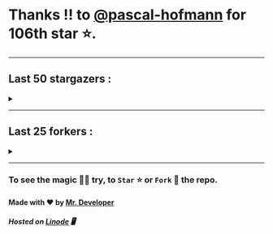# Thanks !! to [@pascal-hofmann](https://github.com/pascal-hofmann) for 106th star ⭐.
---

## Last 50 stargazers :
<details><summary></summary>

| No. | Profile Pic | Username | Star Number ⭐ |
| :---: | :---: | :---: | :---: |
| 1. | <img src='https://avatars.githubusercontent.com/u/2102878?v=4'> | [@pascal-hofmann](https://github.com/pascal-hofmann) | 106 |
| 2. | <img src='https://avatars.githubusercontent.com/u/73209315?v=4'> | [@saadman-galib](https://github.com/saadman-galib) | 105 |
| 3. | <img src='https://avatars.githubusercontent.com/u/238114?v=4'> | [@lucciano](https://github.com/lucciano) | 104 |
| 4. | <img src='https://avatars.githubusercontent.com/u/119828208?v=4'> | [@Hydra-sjz](https://github.com/Hydra-sjz) | 103 |
| 5. | <img src='https://avatars.githubusercontent.com/u/107202816?v=4'> | [@its-truce](https://github.com/its-truce) | 102 |
| 6. | <img src='https://avatars.githubusercontent.com/u/100820152?v=4'> | [@AzRyCb](https://github.com/AzRyCb) | 101 |
| 7. | <img src='https://avatars.githubusercontent.com/u/121786009?v=4'> | [@dequate](https://github.com/dequate) | 100 |
| 8. | <img src='https://avatars.githubusercontent.com/u/117648465?v=4'> | [@dkppg2](https://github.com/dkppg2) | 99 |
| 9. | <img src='https://avatars.githubusercontent.com/u/67612593?v=4'> | [@BrydenIsNotSmart](https://github.com/BrydenIsNotSmart) | 98 |
| 10. | <img src='https://avatars.githubusercontent.com/u/16763276?v=4'> | [@K4CZP3R](https://github.com/K4CZP3R) | 97 |
| 11. | <img src='https://avatars.githubusercontent.com/u/45739963?v=4'> | [@didierganthier](https://github.com/didierganthier) | 96 |
| 12. | <img src='https://avatars.githubusercontent.com/u/77569653?v=4'> | [@SamirPaul1](https://github.com/SamirPaul1) | 95 |
| 13. | <img src='https://avatars.githubusercontent.com/u/48348029?v=4'> | [@xIMRANx](https://github.com/xIMRANx) | 94 |
| 14. | <img src='https://avatars.githubusercontent.com/u/482367?v=4'> | [@0xallie](https://github.com/0xallie) | 93 |
| 15. | <img src='https://avatars.githubusercontent.com/u/55983182?v=4'> | [@yasirarism](https://github.com/yasirarism) | 92 |
| 16. | <img src='https://avatars.githubusercontent.com/u/66245404?v=4'> | [@tovade](https://github.com/tovade) | 91 |
| 17. | <img src='https://avatars.githubusercontent.com/u/48980248?v=4'> | [@hybridvamp](https://github.com/hybridvamp) | 90 |
| 18. | <img src='https://avatars.githubusercontent.com/u/81961690?v=4'> | [@dinesh-0602](https://github.com/dinesh-0602) | 89 |
| 19. | <img src='https://avatars.githubusercontent.com/u/89954408?v=4'> | [@SunshroomChan](https://github.com/SunshroomChan) | 88 |
| 20. | <img src='https://avatars.githubusercontent.com/u/109037713?v=4'> | [@Buivanan82](https://github.com/Buivanan82) | 87 |
| 21. | <img src='https://avatars.githubusercontent.com/u/76533278?v=4'> | [@4amparaboy](https://github.com/4amparaboy) | 86 |
| 22. | <img src='https://avatars.githubusercontent.com/u/57042741?v=4'> | [@Woomymy](https://github.com/Woomymy) | 85 |
| 23. | <img src='https://avatars.githubusercontent.com/u/88822116?v=4'> | [@dgigantino](https://github.com/dgigantino) | 84 |
| 24. | <img src='https://avatars.githubusercontent.com/u/53967726?v=4'> | [@supercrafter333](https://github.com/supercrafter333) | 83 |
| 25. | <img src='https://avatars.githubusercontent.com/u/64813399?v=4'> | [@J1b1x](https://github.com/J1b1x) | 82 |
| 26. | <img src='https://avatars.githubusercontent.com/u/26801154?v=4'> | [@CodsXBlastin](https://github.com/CodsXBlastin) | 81 |
| 27. | <img src='https://avatars.githubusercontent.com/u/68734813?v=4'> | [@faded-ninja](https://github.com/faded-ninja) | 80 |
| 28. | <img src='https://avatars.githubusercontent.com/u/47496465?v=4'> | [@Matze997](https://github.com/Matze997) | 79 |
| 29. | <img src='https://avatars.githubusercontent.com/u/51480483?v=4'> | [@shizotoaster](https://github.com/shizotoaster) | 78 |
| 30. | <img src='https://avatars.githubusercontent.com/u/28113262?v=4'> | [@xISRAPILx](https://github.com/xISRAPILx) | 77 |
| 31. | <img src='https://avatars.githubusercontent.com/u/32965703?v=4'> | [@Ifera](https://github.com/Ifera) | 76 |
| 32. | <img src='https://avatars.githubusercontent.com/u/50779115?v=4'> | [@ReversoDev](https://github.com/ReversoDev) | 75 |
| 33. | <img src='https://avatars.githubusercontent.com/u/40144185?v=4'> | [@itsDkiller](https://github.com/itsDkiller) | 74 |
| 34. | <img src='https://avatars.githubusercontent.com/u/34418030?v=4'> | [@HerryYT](https://github.com/HerryYT) | 73 |
| 35. | <img src='https://avatars.githubusercontent.com/u/40790870?v=4'> | [@SpaceLeft](https://github.com/SpaceLeft) | 72 |
| 36. | <img src='https://avatars.githubusercontent.com/u/16628342?v=4'> | [@DelxHQ](https://github.com/DelxHQ) | 71 |
| 37. | <img src='https://avatars.githubusercontent.com/u/46083528?v=4'> | [@siddharthroy12](https://github.com/siddharthroy12) | 70 |
| 38. | <img src='https://avatars.githubusercontent.com/u/75159744?v=4'> | [@Avyansh0001](https://github.com/Avyansh0001) | 69 |
| 39. | <img src='https://avatars.githubusercontent.com/u/62464560?v=4'> | [@Illegal-Services](https://github.com/Illegal-Services) | 68 |
| 40. | <img src='https://avatars.githubusercontent.com/u/90455659?v=4'> | [@akprivatebots](https://github.com/akprivatebots) | 67 |
| 41. | <img src='https://avatars.githubusercontent.com/u/76171703?v=4'> | [@roushanagarwalla](https://github.com/roushanagarwalla) | 66 |
| 42. | <img src='https://avatars.githubusercontent.com/u/26739205?v=4'> | [@AbdushukurRasulov](https://github.com/AbdushukurRasulov) | 65 |
| 43. | <img src='https://avatars.githubusercontent.com/u/92579700?v=4'> | [@JohnWickKeanue](https://github.com/JohnWickKeanue) | 64 |
| 44. | <img src='https://avatars.githubusercontent.com/u/85750096?v=4'> | [@JemonNazeer](https://github.com/JemonNazeer) | 63 |
| 45. | <img src='https://avatars.githubusercontent.com/u/106221089?v=4'> | [@ItzKingz](https://github.com/ItzKingz) | 62 |
| 46. | <img src='https://avatars.githubusercontent.com/u/32560442?v=4'> | [@mrdrivingduck](https://github.com/mrdrivingduck) | 61 |
| 47. | <img src='https://avatars.githubusercontent.com/u/105053471?v=4'> | [@Sharmaps1757](https://github.com/Sharmaps1757) | 60 |
| 48. | <img src='https://avatars.githubusercontent.com/u/87847004?v=4'> | [@Hesenovhuseyn](https://github.com/Hesenovhuseyn) | 59 |
| 49. | <img src='https://avatars.githubusercontent.com/u/104765453?v=4'> | [@youssefnasef](https://github.com/youssefnasef) | 58 |
| 50. | <img src='https://avatars.githubusercontent.com/u/105335749?v=4'> | [@spideyboyaman](https://github.com/spideyboyaman) | 57 |

</details>

---

## Last 25 forkers :
<details><summary></summary>

| No. | Profile Pic | Username | Fork Number 🍴 |
| :---: | :---: | :---: | :---: |
| 1. | <img src='https://avatars.githubusercontent.com/u/121696232?v=4'> | [@Yuvi5001](https://github.com/Yuvi5001) | 25 |
| 2. | <img src='https://avatars.githubusercontent.com/u/86344856?v=4'> | [@AmirulAndalib](https://github.com/AmirulAndalib) | 24 |
| 3. | <img src='https://avatars.githubusercontent.com/u/121786009?v=4'> | [@dequate](https://github.com/dequate) | 23 |
| 4. | <img src='https://avatars.githubusercontent.com/u/45739963?v=4'> | [@didierganthier](https://github.com/didierganthier) | 22 |
| 5. | <img src='https://avatars.githubusercontent.com/u/48980248?v=4'> | [@hybridvamp](https://github.com/hybridvamp) | 21 |
| 6. | <img src='https://avatars.githubusercontent.com/u/110144682?v=4'> | [@Jackabu](https://github.com/Jackabu) | 20 |
| 7. | <img src='https://avatars.githubusercontent.com/u/40790870?v=4'> | [@SpaceLeft](https://github.com/SpaceLeft) | 19 |
| 8. | <img src='https://avatars.githubusercontent.com/u/87888078?v=4'> | [@hydrix777](https://github.com/hydrix777) | 18 |
| 9. | <img src='https://avatars.githubusercontent.com/u/106221089?v=4'> | [@ItzKingz](https://github.com/ItzKingz) | 17 |
| 10. | <img src='https://avatars.githubusercontent.com/u/105053471?v=4'> | [@Sharmaps1757](https://github.com/Sharmaps1757) | 16 |
| 11. | <img src='https://avatars.githubusercontent.com/u/100023533?v=4'> | [@omkar1003](https://github.com/omkar1003) | 15 |
| 12. | <img src='https://avatars.githubusercontent.com/u/104765453?v=4'> | [@youssefnasef](https://github.com/youssefnasef) | 14 |
| 13. | <img src='https://avatars.githubusercontent.com/u/105335749?v=4'> | [@spideyboyaman](https://github.com/spideyboyaman) | 13 |
| 14. | <img src='https://avatars.githubusercontent.com/u/60040629?v=4'> | [@JD906](https://github.com/JD906) | 12 |
| 15. | <img src='https://avatars.githubusercontent.com/u/88897873?v=4'> | [@Nobody370](https://github.com/Nobody370) | 11 |
| 16. | <img src='https://avatars.githubusercontent.com/u/96438111?v=4'> | [@Gishankrishka2](https://github.com/Gishankrishka2) | 10 |
| 17. | <img src='https://avatars.githubusercontent.com/u/91558902?v=4'> | [@rk134-hub](https://github.com/rk134-hub) | 9 |
| 18. | <img src='https://avatars.githubusercontent.com/u/20133621?v=4'> | [@NitroFuN](https://github.com/NitroFuN) | 8 |
| 19. | <img src='https://avatars.githubusercontent.com/u/84174959?v=4'> | [@im-Satyendra](https://github.com/im-Satyendra) | 7 |
| 20. | <img src='https://avatars.githubusercontent.com/u/66910428?v=4'> | [@VIKASIND](https://github.com/VIKASIND) | 6 |
| 21. | <img src='https://avatars.githubusercontent.com/u/101307401?v=4'> | [@Tellyfun](https://github.com/Tellyfun) | 5 |
| 22. | <img src='https://avatars.githubusercontent.com/u/102476142?v=4'> | [@hiroultroid93819](https://github.com/hiroultroid93819) | 4 |
| 23. | <img src='https://avatars.githubusercontent.com/u/98212032?v=4'> | [@random772](https://github.com/random772) | 3 |
| 24. | <img src='https://avatars.githubusercontent.com/u/97720718?v=4'> | [@MaheshKmr9](https://github.com/MaheshKmr9) | 2 |
| 25. | <img src='https://avatars.githubusercontent.com/u/85005373?v=4'> | [@HerokuMods](https://github.com/HerokuMods) | 1 |

</details>

---
### To see the magic 🧚‍♂️ try, to `Star` ⭐ or `Fork` 🍴 the repo.
#### Made with ❤️ by [Mr. Developer](https://github.com/MrBotDeveloper)
##### Hosted on [Linode](https://www.linode.com/) 🖥
